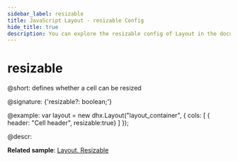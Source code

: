 ```yaml
---
sidebar_label: resizable
title: JavaScript Layout - resizable Config 
hide_title: true
description: You can explore the resizable config of Layout in the documentation of the DHTMLX JavaScript UI library. Browse developer guides and API reference, try out code examples and live demos, and download a free 30-day evaluation version of DHTMLX Suite 7.
---
```

 
# resizable

@short: defines whether a cell can be resized

@signature: {'resizable?: boolean;'}

@example:
var layout = new dhx.Layout("layout_container", {
    cols: [
      { header: "Cell header", resizable:true}
    ]
});

@descr:

**Related sample**: [Layout. Resizable](https://snippet.dhtmlx.com/k2fj4nm0)

[comment]: # (@related: layout/init.md#initialize-layout layout/cell_configuration.md#resizability)
